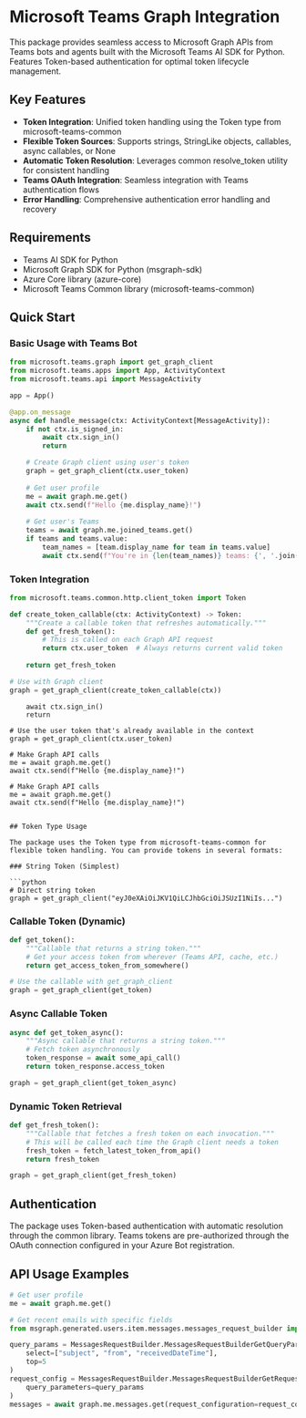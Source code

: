 # Microsoft Teams Graph Integration

This package provides seamless access to Microsoft Graph APIs from Teams bots and agents built with the Microsoft Teams AI SDK for Python. Features Token-based authentication for optimal token lifecycle management.

## Key Features

- **Token Integration**: Unified token handling using the Token type from microsoft-teams-common
- **Flexible Token Sources**: Supports strings, StringLike objects, callables, async callables, or None
- **Automatic Token Resolution**: Leverages common resolve_token utility for consistent handling
- **Teams OAuth Integration**: Seamless integration with Teams authentication flows
- **Error Handling**: Comprehensive authentication error handling and recovery

## Requirements

- Teams AI SDK for Python
- Microsoft Graph SDK for Python (msgraph-sdk)
- Azure Core library (azure-core)
- Microsoft Teams Common library (microsoft-teams-common)

## Quick Start

### Basic Usage with Teams Bot

```python
from microsoft.teams.graph import get_graph_client
from microsoft.teams.apps import App, ActivityContext
from microsoft.teams.api import MessageActivity

app = App()

@app.on_message
async def handle_message(ctx: ActivityContext[MessageActivity]):
    if not ctx.is_signed_in:
        await ctx.sign_in()
        return

    # Create Graph client using user's token
    graph = get_graph_client(ctx.user_token)
    
    # Get user profile
    me = await graph.me.get()
    await ctx.send(f"Hello {me.display_name}!")
    
    # Get user's Teams
    teams = await graph.me.joined_teams.get()
    if teams and teams.value:
        team_names = [team.display_name for team in teams.value]
        await ctx.send(f"You're in {len(team_names)} teams: {', '.join(team_names)}")
```

### Token Integration

```python
from microsoft.teams.common.http.client_token import Token

def create_token_callable(ctx: ActivityContext) -> Token:
    """Create a callable token that refreshes automatically."""
    def get_fresh_token():
        # This is called on each Graph API request
        return ctx.user_token  # Always returns current valid token
    
    return get_fresh_token

# Use with Graph client
graph = get_graph_client(create_token_callable(ctx))
```
        await ctx.sign_in()
        return

    # Use the user token that's already available in the context
    graph = get_graph_client(ctx.user_token)

    # Make Graph API calls
    me = await graph.me.get()
    await ctx.send(f"Hello {me.display_name}!")

    # Make Graph API calls
    me = await graph.me.get()
    await ctx.send(f"Hello {me.display_name}!")
```

## Token Type Usage

The package uses the Token type from microsoft-teams-common for flexible token handling. You can provide tokens in several formats:

### String Token (Simplest)

```python
# Direct string token
graph = get_graph_client("eyJ0eXAiOiJKV1QiLCJhbGciOiJSUzI1NiIs...")
```

### Callable Token (Dynamic)

```python
def get_token():
    """Callable that returns a string token."""
    # Get your access token from wherever (Teams API, cache, etc.)
    return get_access_token_from_somewhere()

# Use the callable with get_graph_client
graph = get_graph_client(get_token)
```

### Async Callable Token

```python
async def get_token_async():
    """Async callable that returns a string token."""
    # Fetch token asynchronously
    token_response = await some_api_call()
    return token_response.access_token

graph = get_graph_client(get_token_async)
```

### Dynamic Token Retrieval

```python
def get_fresh_token():
    """Callable that fetches a fresh token on each invocation."""
    # This will be called each time the Graph client needs a token
    fresh_token = fetch_latest_token_from_api()
    return fresh_token

graph = get_graph_client(get_fresh_token)
```

## Authentication

The package uses Token-based authentication with automatic resolution through the common library. Teams tokens are pre-authorized through the OAuth connection configured in your Azure Bot registration.

## API Usage Examples

```python
# Get user profile
me = await graph.me.get()

# Get recent emails with specific fields
from msgraph.generated.users.item.messages.messages_request_builder import MessagesRequestBuilder

query_params = MessagesRequestBuilder.MessagesRequestBuilderGetQueryParameters(
    select=["subject", "from", "receivedDateTime"],
    top=5
)
request_config = MessagesRequestBuilder.MessagesRequestBuilderGetRequestConfiguration(
    query_parameters=query_params
)
messages = await graph.me.messages.get(request_configuration=request_config)
```

